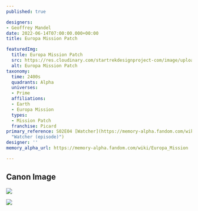 ```yaml
---
published: true

designers:
- Geoffrey Mandel
date: 2022-06-14T07:00:00.000+00:00
title: Europa Mission Patch

featuredImg:
  title: Europa Mission Patch
  src: https://res.cloudinary.com/startrekdesignproject-com/image/upload/v1655234395/Europa-Mission-Patch.png
  alt: Europa Mission Patch
taxonomy:
  time: 2400s
  quadrants: Alpha
  universes:
  - Prime
  affiliations:
  - Earth
  - Europa Mission
  types:
  - Mission Patch
  franchise: Picard
primary_reference: S02E04 [Watcher](https://memory-alpha.fandom.com/wiki/Watcher_(episode)
  "Watcher (episode)")
designer: ''
memory_alpha_url: https://memory-alpha.fandom.com/wiki/Europa_Mission

---
```

## Canon Image

![](https://res.cloudinary.com/startrekdesignproject-com/image/upload/v1655234395/Europa-Mission-Patch_PIC-2x5-1.jpg)

![](https://res.cloudinary.com/startrekdesignproject-com/image/upload/v1649712243/Expedition-Europa_PIC-2x4-1.jpg)